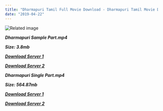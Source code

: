 ```yaml
---
title: "Dharmapuri Tamil Full Movie Download - Dharmapuri Tamil Movie Download"
date: "2019-04-22"
---
```


![Related image](https://static.moviecrow.com/gallery/20160211/82490-dharmapuri.jpg)

**_Dharmapuri Sample Part.mp4_**

**_Size: 3.8mb_**

**_[Download Server 1](http://b6.wetransfer.vip/files/{5d952673edb986a3e6232bd1dc09e7f07ef1103dd7939917627d2e7266b78107}20Actor{5d952673edb986a3e6232bd1dc09e7f07ef1103dd7939917627d2e7266b78107}20Hits{5d952673edb986a3e6232bd1dc09e7f07ef1103dd7939917627d2e7266b78107}20Collection/Vijayakanth{5d952673edb986a3e6232bd1dc09e7f07ef1103dd7939917627d2e7266b78107}20Movies{5d952673edb986a3e6232bd1dc09e7f07ef1103dd7939917627d2e7266b78107}20Collections/Dharmapuri{5d952673edb986a3e6232bd1dc09e7f07ef1103dd7939917627d2e7266b78107}20(2006)/Dharmapuri/Dharmapuri{5d952673edb986a3e6232bd1dc09e7f07ef1103dd7939917627d2e7266b78107}20(2006){5d952673edb986a3e6232bd1dc09e7f07ef1103dd7939917627d2e7266b78107}20Sample{5d952673edb986a3e6232bd1dc09e7f07ef1103dd7939917627d2e7266b78107}20HD.mp4)_**

**_[Download Server 2](http://b6.wetransfer.vip/files/{5d952673edb986a3e6232bd1dc09e7f07ef1103dd7939917627d2e7266b78107}20Actor{5d952673edb986a3e6232bd1dc09e7f07ef1103dd7939917627d2e7266b78107}20Hits{5d952673edb986a3e6232bd1dc09e7f07ef1103dd7939917627d2e7266b78107}20Collection/Vijayakanth{5d952673edb986a3e6232bd1dc09e7f07ef1103dd7939917627d2e7266b78107}20Movies{5d952673edb986a3e6232bd1dc09e7f07ef1103dd7939917627d2e7266b78107}20Collections/Dharmapuri{5d952673edb986a3e6232bd1dc09e7f07ef1103dd7939917627d2e7266b78107}20(2006)/Dharmapuri/Dharmapuri{5d952673edb986a3e6232bd1dc09e7f07ef1103dd7939917627d2e7266b78107}20(2006){5d952673edb986a3e6232bd1dc09e7f07ef1103dd7939917627d2e7266b78107}20Sample{5d952673edb986a3e6232bd1dc09e7f07ef1103dd7939917627d2e7266b78107}20HD.mp4)_**

**_Dharmapuri Single Part.mp4_**

**_Size: 564.87mb_**

**_[Download Server 1](http://b6.wetransfer.vip/files/{5d952673edb986a3e6232bd1dc09e7f07ef1103dd7939917627d2e7266b78107}20Actor{5d952673edb986a3e6232bd1dc09e7f07ef1103dd7939917627d2e7266b78107}20Hits{5d952673edb986a3e6232bd1dc09e7f07ef1103dd7939917627d2e7266b78107}20Collection/Vijayakanth{5d952673edb986a3e6232bd1dc09e7f07ef1103dd7939917627d2e7266b78107}20Movies{5d952673edb986a3e6232bd1dc09e7f07ef1103dd7939917627d2e7266b78107}20Collections/Dharmapuri{5d952673edb986a3e6232bd1dc09e7f07ef1103dd7939917627d2e7266b78107}20(2006)/Dharmapuri/Dharmapuri{5d952673edb986a3e6232bd1dc09e7f07ef1103dd7939917627d2e7266b78107}20(2006){5d952673edb986a3e6232bd1dc09e7f07ef1103dd7939917627d2e7266b78107}20Single{5d952673edb986a3e6232bd1dc09e7f07ef1103dd7939917627d2e7266b78107}20Part{5d952673edb986a3e6232bd1dc09e7f07ef1103dd7939917627d2e7266b78107}20HD.mp4)_**

**_[Download Server 2](http://b6.wetransfer.vip/files/{5d952673edb986a3e6232bd1dc09e7f07ef1103dd7939917627d2e7266b78107}20Actor{5d952673edb986a3e6232bd1dc09e7f07ef1103dd7939917627d2e7266b78107}20Hits{5d952673edb986a3e6232bd1dc09e7f07ef1103dd7939917627d2e7266b78107}20Collection/Vijayakanth{5d952673edb986a3e6232bd1dc09e7f07ef1103dd7939917627d2e7266b78107}20Movies{5d952673edb986a3e6232bd1dc09e7f07ef1103dd7939917627d2e7266b78107}20Collections/Dharmapuri{5d952673edb986a3e6232bd1dc09e7f07ef1103dd7939917627d2e7266b78107}20(2006)/Dharmapuri/Dharmapuri{5d952673edb986a3e6232bd1dc09e7f07ef1103dd7939917627d2e7266b78107}20(2006){5d952673edb986a3e6232bd1dc09e7f07ef1103dd7939917627d2e7266b78107}20Single{5d952673edb986a3e6232bd1dc09e7f07ef1103dd7939917627d2e7266b78107}20Part{5d952673edb986a3e6232bd1dc09e7f07ef1103dd7939917627d2e7266b78107}20HD.mp4)_**
